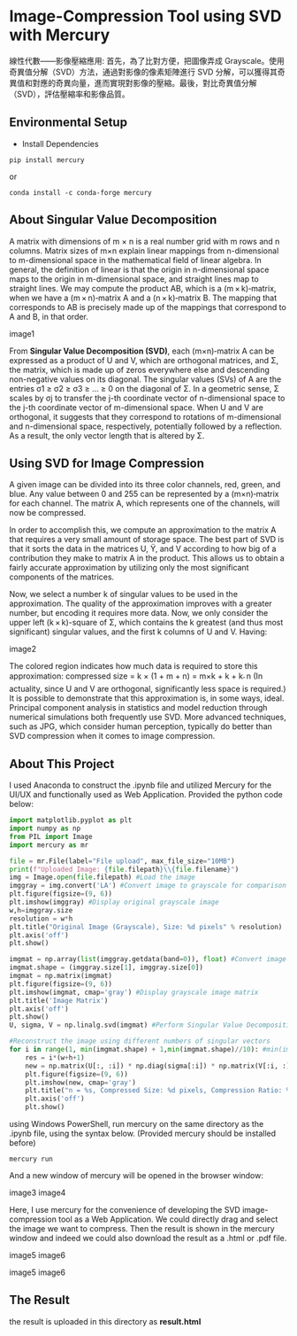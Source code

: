 # Image-Compression Tool using SVD with Mercury

線性代數——影像壓縮應用: 
首先，為了比對方便，把圖像弄成 Grayscale。使用奇異值分解（SVD）方法，通過對影像的像素矩陣進行 SVD 分解，可以獲得其奇異值和對應的奇異向量，進而實現對影像的壓縮。最後，對比奇異值分解（SVD），評估壓縮率和影像品質。

## Environmental Setup
- Install Dependencies

```shell
pip install mercury
```

or

```shell
conda install -c conda-forge mercury
```

## About Singular Value Decomposition

A matrix with dimensions of m × n is a real number grid with m rows and n columns. Matrix sizes of m×n explain linear mappings from n-dimensional to m-dimensional space in the mathematical field of linear algebra. In general, the definition of linear is that the origin in n-dimensional space maps to the origin in m-dimensional space, and straight lines map to straight lines. We may compute the product AB, which is a (m × k)‑matrix, when we have a (m × n)‑matrix A and a (n × k)‑matrix B. The mapping that corresponds to AB is precisely made up of the mappings that correspond to A and B, in that order.

image1

From **Singular Value Decomposition (SVD)**, each (m×n)‑matrix A can be expressed as a product of U and V, which are orthogonal matrices, and Σ, the matrix, which is made up of zeros everywhere else and descending non-negative values on its diagonal. The singular values (SVs) of A are the entries σ1 ≥ σ2 ≥ σ3 ≥ … ≥ 0 on the diagonal of Σ. In a geometric sense, Σ scales by σj to transfer the j-th coordinate vector of n-dimensional space to the j-th coordinate vector of m-dimensional space. When U and V are orthogonal, it suggests that they correspond to rotations of m-dimensional and n-dimensional space, respectively, potentially followed by a reflection. As a result, the only vector length that is altered by Σ.

## Using SVD for Image Compression

A given image can be divided into its three color channels, red, green, and blue. Any value between 0 and 255 can be represented by a (m×n)‑matrix for each channel. The matrix A, which represents one of the channels, will now be compressed.

In order to accomplish this, we compute an approximation to the matrix A that requires a very small amount of storage space. The best part of SVD is that it sorts the data in the matrices U, Ϋ, and V according to how big of a contribution they make to matrix A in the product. This allows us to obtain a fairly accurate approximation by utilizing only the most significant components of the matrices.

Now, we select a number k of singular values to be used in the approximation. The quality of the approximation improves with a greater number, but encoding it requires more data. Now, we only consider the upper left (k × k)-square of Σ, which contains the k greatest (and thus most significant) singular values, and the first k columns of U and V. Having: 

image2

The colored region indicates how much data is required to store this approximation:
compressed size = k × (1 + m + n) = m×k + k + k˗ n
(In actuality, since U and V are orthogonal, significantly less space is required.) It is possible to demonstrate that this approximation is, in some ways, ideal.
Principal component analysis in statistics and model reduction through numerical simulations both frequently use SVD. More advanced techniques, such as JPG, which consider human perception, typically do better than SVD compression when it comes to image compression.

## About This Project

I used Anaconda to construct the .ipynb file and utilized Mercury for the UI/UX and functionally used as Web Application. 
Provided the python code below:

```python
import matplotlib.pyplot as plt
import numpy as np
from PIL import Image
import mercury as mr

file = mr.File(label="File upload", max_file_size="10MB")
print(f"Uploaded Image: {file.filepath}\\{file.filename}")
img = Image.open(file.filepath) #Load the image
imggray = img.convert('LA') #Convert image to grayscale for comparison convenience
plt.figure(figsize=(9, 6))
plt.imshow(imggray) #Display original grayscale image
w,h=imggray.size
resolution = w*h
plt.title("Original Image (Grayscale), Size: %d pixels" % resolution)
plt.axis('off')
plt.show()

imgmat = np.array(list(imggray.getdata(band=0)), float) #Convert image data into a numpy matrix
imgmat.shape = (imggray.size[1], imggray.size[0])
imgmat = np.matrix(imgmat)
plt.figure(figsize=(9, 6))
plt.imshow(imgmat, cmap='gray') #Display grayscale image matrix
plt.title('Image Matrix')
plt.axis('off')
plt.show()
U, sigma, V = np.linalg.svd(imgmat) #Perform Singular Value Decomposition (SVD)

#Reconstruct the image using different numbers of singular vectors
for i in range(1, min(imgmat.shape) + 1,min(imgmat.shape)//10): #min(imgmat.shape) represent max number of singular vectors possible
    res = i*(w+h+1)
    new = np.matrix(U[:, :i]) * np.diag(sigma[:i]) * np.matrix(V[:i, :])
    plt.figure(figsize=(9, 6))
    plt.imshow(new, cmap='gray')
    plt.title("n = %s, Compressed Size: %d pixels, Compression Ratio: %.2f" % (i,res,(resolution/res)))
    plt.axis('off')
    plt.show()
```

using Windows PowerShell, run mercury on the same directory as the .ipynb file, using the syntax below. (Provided mercury should be installed before)

```shell
mercury run
```

And a new window of mercury will be opened in the browser window:

image3 image4

Here, I use mercury for the convenience of developing the SVD image-compression tool as a Web Application. We could directly drag and select the image we want to compress. Then the result is shown in the mercury window and indeed we could also download the result as a .html or .pdf file.

image5 image6

image5 image6

## The Result

the result is uploaded in this directory as **result.html**
